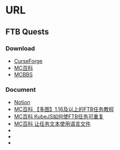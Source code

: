 # URL

## FTB Quests

### Download

- [CurseForge](https://www.curseforge.com/minecraft/mc-mods/ftb-quests-forge)
- [MC百科](https://www.mcmod.cn/class/1423.html)
- [MCBBS](https://www.mcbbs.net/thread-849746-1-1.html)

### Document

- [Notion](https://feedthebeast.notion.site/FTB-Quests-d50e060fabaa4ec0957a188604d3fb1c)
- [MC百科 【多图】1.16及以上的FTB任务教程](https://www.mcmod.cn/post/2494.html)
- [MC百科 KubeJS如何使FTB任务可重复](https://www.mcmod.cn/post/2089.html)
- [MC百科 让任务文本使用语言文件](https://www.mcmod.cn/post/2194.html)
- []()
- []()
- []()
